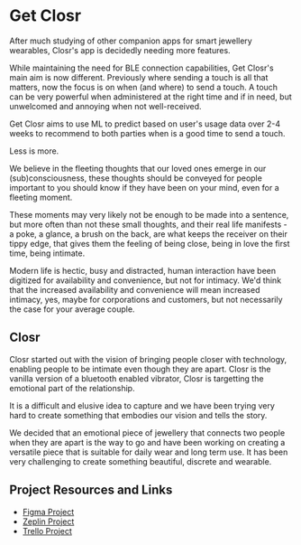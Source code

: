 # Get Closr

After much studying of other companion apps for smart jewellery wearables, Closr's app is decidedly needing more features.

While maintaining the need for BLE connection capabilities, Get Closr's main aim is now different. Previously where sending a touch is all that matters, now the focus is on when (and where) to send a touch. A touch can be very powerful when administered at the right time and if in need, but unwelcomed and annoying when not well-received. 

Get Closr aims to use ML to predict based on user's usage data over 2-4 weeks to recommend to both parties when is a good time to send a touch. 

Less is more. 

We believe in the fleeting thoughts that our loved ones emerge in our (sub)consciousness, these thoughts should be conveyed for people important to you should know if they have been on your mind, even for a fleeting moment. 

These moments may very likely not be enough to be made into a sentence, but more often than not these small thoughts, and their real life manifests - a poke, a glance, a brush on the back, are what keeps the receiver on their tippy edge, that gives them the feeling of being close, being in love the first time, being intimate. 

Modern life is hectic, busy and distracted, human interaction have been digitized for availability and convenience, but not for intimacy. We'd think that the increased availability and convenience will mean increased intimacy, yes, maybe for corporations and customers, but not necessarily the case for your average couple. 

## Closr

Closr started out with the vision of bringing people closer with technology, enabling people to be intimate even though they are apart. Closr is the vanilla version of a bluetooth enabled vibrator, Closr is targetting the emotional part of the relationship. 

It is a difficult and elusive idea to capture and we have been trying very hard to create something that embodies our vision and tells the story.

We decided that an emotional piece of jewellery that connects two people when they are apart is the way to go and have been working on creating a versatile piece that is suitable for daily wear and long term use. It has been very challenging to create something beautiful, discrete and wearable. 

## Project Resources and Links
* [Figma Project](https://www.figma.com/file/CRX1RBiBTCXDojCIdjyF6kuF/Closr-App)
* [Zeplin Project](https://zpl.io/scene/2pMLxkr)
* [Trello Project](https://trello.com/b/B2NmxSPx/closr-mvp)

